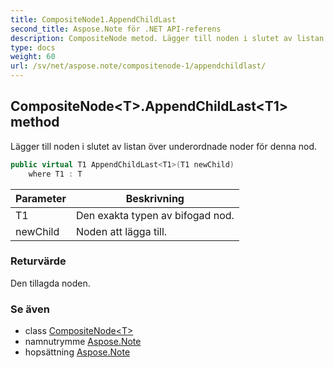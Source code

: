 ```yaml
---
title: CompositeNode1.AppendChildLast
second_title: Aspose.Note för .NET API-referens
description: CompositeNode metod. Lägger till noden i slutet av listan över underordnade noder för denna nod.
type: docs
weight: 60
url: /sv/net/aspose.note/compositenode-1/appendchildlast/
---
```

## CompositeNode&lt;T&gt;.AppendChildLast&lt;T1&gt; method

Lägger till noden i slutet av listan över underordnade noder för denna nod.

```csharp
public virtual T1 AppendChildLast<T1>(T1 newChild)
    where T1 : T
```

| Parameter | Beskrivning |
| --- | --- |
| T1 | Den exakta typen av bifogad nod. |
| newChild | Noden att lägga till. |

### Returvärde

Den tillagda noden.

### Se även

* class [CompositeNode&lt;T&gt;](../)
* namnutrymme [Aspose.Note](../../compositenode-1/)
* hopsättning [Aspose.Note](../../../)


